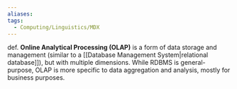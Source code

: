 ```yaml
---
aliases: 
tags:
  - Computing/Linguistics/MDX
---
```

def. **Online Analytical Processing (OLAP)** is a form of data storage and management (similar to a  [[Database Management System|relational database]]), but with multiple dimensions. While RDBMS is general-purpose, OLAP is more specific to data aggregation and analysis, mostly for business purposes.

